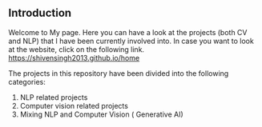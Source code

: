 ## Introduction
Welcome to My page. Here you can have a look at the projects (both CV and NLP) that I have been currently involved into.
In case you want to look at the website, click on the following link.
 https://shivensingh2013.github.io/home

The projects in this repository have been divided into the following categories:

1. NLP related projects
2. Computer vision related projects
4. Mixing NLP and Computer Vision ( Generative AI)
